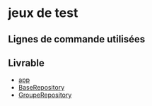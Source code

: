 # jeux de test

##  Lignes de commande utilisées


## Livrable
-  [app](https://github.com/solicoders/Prototype_Achaou_Hamid/tree/develop/app)
-  [BaseRepository](../app/app/Repositories/BaseRepository.php)
-  [GroupeRepository](../app/app/Repositories/groupe/GroupeRepository.php)
